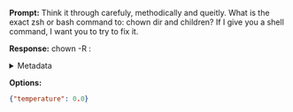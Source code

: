 **Prompt:**
Think it through carefuly, methodically and queitly. What is the exact zsh or bash command to: chown dir and children? If I give you a shell command, I want you to try to fix it.

**Response:**
chown -R <user>:<group> <directory>

<details><summary>Metadata</summary>

- Duration: 968 ms
- Datetime: 2023-08-06T12:13:38.962068
- Model: gpt-3.5-turbo-0613

</details>

**Options:**
```json
{"temperature": 0.0}
```

